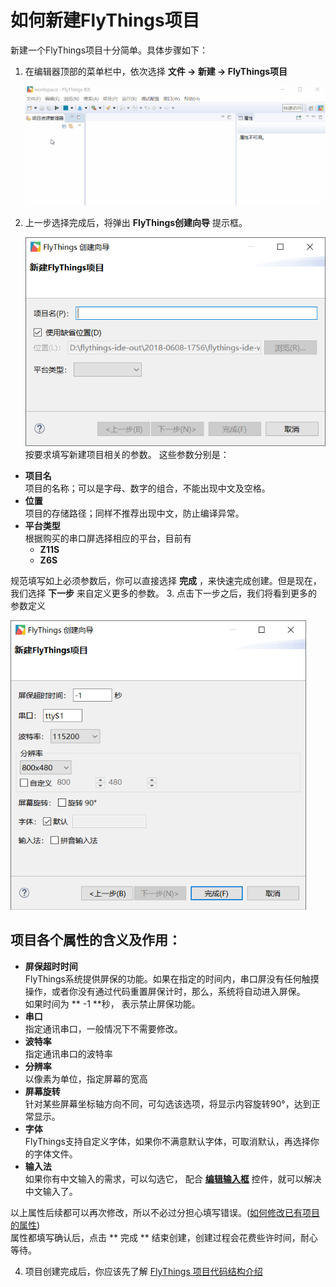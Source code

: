 # <span id="new_flythings_project">如何新建FlyThings项目</span>
新建一个FlyThings项目十分简单。具体步骤如下：  
1. 在编辑器顶部的菜单栏中，依次选择 **文件 -> 新建 -> FlyThings项目**   

   ![新建项目](assets/ide/new_flythings_project.gif)  

2. 上一步选择完成后，将弹出 **FlyThings创建向导** 提示框。  
  
   ![创建向导第一步](assets/ide/wizard_new_project_page1.png)  
   按要求填写新建项目相关的参数。  这些参数分别是：
 * **项目名**  
  项目的名称；可以是字母、数字的组合，不能出现中文及空格。
  * **位置**  
  项目的存储路径；同样不推荐出现中文，防止编译异常。
  * **平台类型**  
  根据购买的串口屏选择相应的平台，目前有  
    - **Z11S**  
    - **Z6S**  
    
   规范填写如上必须参数后，你可以直接选择 **完成** ，来快速完成创建。但是现在，我们选择 **下一步** 来自定义更多的参数。
3. 点击下一步之后，我们将看到更多的参数定义  

 ![新建参数](assets/ide/wizard_new_project_page2.png)  
 ## 项目各个属性的含义及作用：  
 * **屏保超时时间**  
   FlyThings系统提供屏保的功能。如果在指定的时间内，串口屏没有任何触摸操作，或者你没有通过代码重置屏保计时，那么，系统将自动进入屏保。  
  如果时间为 ** -1 **秒， 表示禁止屏保功能。
 * **串口**  
  指定通讯串口，一般情况下不需要修改。
 * **波特率**   
  指定通讯串口的波特率 
 * **分辨率**  
  以像素为单位，指定屏幕的宽高
 * **屏幕旋转**  
  针对某些屏幕坐标轴方向不同，可勾选该选项，将显示内容旋转90°，达到正常显示。
 * **字体**  
  FlyThings支持自定义字体，如果你不满意默认字体，可取消默认，再选择你的字体文件。
 * **输入法**  
  如果你有中文输入的需求，可以勾选它， 配合 **[编辑输入框](edittext)** 控件，就可以解决中文输入了。      
  
  以上属性后续都可以再次修改，所以不必过分担心填写错误。([如何修改已有项目的属性]())  
  属性都填写确认后，点击 ** 完成 ** 结束创建，创建过程会花费些许时间，耐心等待。  
  
4. 项目创建完成后，你应该先了解 [FlyThings 项目代码结构介绍](project_structure#project_structure)
